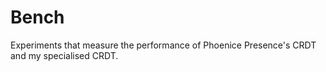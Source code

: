 # Bench

Experiments that measure the performance of Phoenice Presence's CRDT and my
specialised CRDT.

